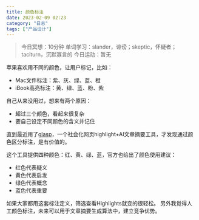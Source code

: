 ```yaml
---
title: 颜色标注
date: 2023-02-09 02:23 
category: "日志"
tags: ["产品设计"]
---
```


> 今日冥想：10分钟
> 单词学习：slander，诽谤；skeptic，怀疑者；taciturn，沉默寡言的
> 今日运动：暂无

苹果喜欢用不同的颜色，让用户标记，比如：
- Mac文件标注：紫、灰、绿、蓝、橙
- iBook高亮标注：黄、绿、蓝、粉、紫

自己从来没用过，想来有两个原因：
- 超过三个颜色，看起来很复杂
- 要自己设定不同颜色的含义并记住

直到最近用了[glasp](https://glasp.co/)，一个社会化网页highlight+AI文章摘要工具，才发现通过颜色区分标注，是有价值的。

这个工具提供四种颜色：红、黄、绿、蓝，官方也给出了颜色使用建议：
- 红色代表疑义  
- 黄色代表启发  
- 绿色代表概念  
- 蓝色代表重要

如果大家都用这套标注定义，筛选查看Highlights就变的很轻松。
另外我觉得人工颜色标注，未来可以用于文章摘要生成算法中，建立竞争优势。
